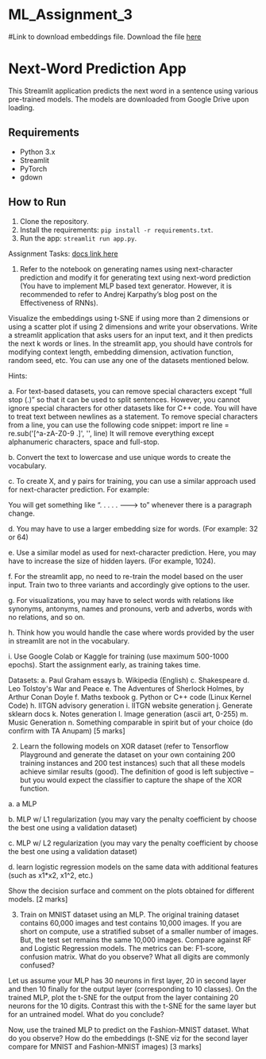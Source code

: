 # ML_Assignment_3
#Link to download embeddings file.
Download the file [here](https://drive.google.com/drive/folders/117AjvnNhH-Zg7qlyf0wHcV-k2qWyjOMw?usp=sharing)

# Next-Word Prediction App

This Streamlit application predicts the next word in a sentence using various pre-trained models. The models are downloaded from Google Drive upon loading.

## Requirements

- Python 3.x
- Streamlit
- PyTorch
- gdown

## How to Run

1. Clone the repository.
2. Install the requirements: `pip install -r requirements.txt`.
3. Run the app: `streamlit run app.py`.

Assignment Tasks: [docs link here](https://docs.google.com/document/d/1yBnpSjja3iZNH-6iB2l4AlksyQg6v3cQesYzJYfQr9o/edit?usp=sharing)

1. Refer to the notebook on generating names using next-character prediction and modify it
for generating text using next-word prediction (You have to implement MLP based text
generator. However, it is recommended to refer to Andrej Karpathy’s blog post on the
Effectiveness of RNNs).

  Visualize the embeddings using t-SNE if using more than 2 dimensions or using a
  scatter plot if using 2 dimensions and write your observations. Write a streamlit
  application that asks users for an input text, and it then predicts the next k words or
  lines. In the streamlit app, you should have controls for modifying context length,
  embedding dimension, activation function, random seed, etc. You can use any one of the
  datasets mentioned below.

  Hints:
  
  a. For text-based datasets, you can remove special characters except “full stop (.)”
  so that it can be used to split sentences. However, you cannot ignore special
  characters for other datasets like for C++ code. You will have to treat text
  between newlines as a statement. To remove special characters from a line, you
  can use the following code snippet:
  import re
  line = re.sub('[^a-zA-Z0-9 \.]', '', line)
  It will remove everything except alphanumeric characters, space and full-stop.
  
  b. Convert the text to lowercase and use unique words to create the vocabulary.
  
  c. To create X, and y pairs for training, you can use a similar approach used for
  next-character prediction. For example:
  
  You will get something like “. . . . . ---> to” whenever there is a paragraph change.
  
  d. You may have to use a larger embedding size for words. (For example: 32 or 64)
  
  e. Use a similar model as used for next-character prediction. Here, you may have to
  increase the size of hidden layers. (For example, 1024).
  
  f. For the streamlit app, no need to re-train the model based on the user input.
  Train two to three variants and accordingly give options to the user.
  
  g. For visualizations, you may have to select words with relations like synonyms,
  antonyms, names and pronouns, verb and adverbs, words with no relations, and
  so on.
  
  h. Think how you would handle the case where words provided by the user in
  streamlit are not in the vocabulary.
  
  i. Use Google Colab or Kaggle for training (use maximum 500-1000 epochs). Start
  the assignment early, as training takes time.
  
  Datasets:
  a. Paul Graham essays
  b. Wikipedia (English)
  c. Shakespeare
  d. Leo Tolstoy's War and Peace
  e. The Adventures of Sherlock Holmes, by Arthur Conan Doyle
  f. Maths texbook
  g. Python or C++ code (Linux Kernel Code)
  h. IITGN advisory generation
  i. IITGN website generation
  j. Generate sklearn docs
  k. Notes generation
  l. Image generation (ascii art, 0-255)
  m. Music Generation
  n. Something comparable in spirit but of your choice (do confirm with TA Anupam)
  [5 marks]

2. Learn the following models on XOR dataset (refer to Tensorflow Playground and
generate the dataset on your own containing 200 training instances and 200 test
instances) such that all these models achieve similar results (good). The definition of
good is left subjective – but you would expect the classifier to capture the shape of the
XOR function.

  a. a MLP
  
  b. MLP w/ L1 regularization (you may vary the penalty coefficient by choose the
  best one using a validation dataset)
  
  c. MLP w/ L2 regularization (you may vary the penalty coefficient by choose the
  best one using a validation dataset)
  
  d. learn logistic regression models on the same data with additional features (such
  as x1*x2, x1^2, etc.)
  
  Show the decision surface and comment on the plots obtained for different
  models. [2 marks]

3. Train on MNIST dataset using an MLP. The original training dataset contains 60,000
images and test contains 10,000 images. If you are short on compute, use a stratified
subset of a smaller number of images. But, the test set remains the same 10,000
images. Compare against RF and Logistic Regression models. The metrics can be:
F1-score, confusion matrix. What do you observe? What all digits are commonly
confused?

  Let us assume your MLP has 30 neurons in first layer, 20 in second layer and then 10 finally for
  the output layer (corresponding to 10 classes). On the trained MLP, plot the t-SNE for the output
  from the layer containing 20 neurons for the 10 digits. Contrast this with the t-SNE for the same
  layer but for an untrained model. What do you conclude?
  
  Now, use the trained MLP to predict on the Fashion-MNIST dataset. What do you observe?
  How do the embeddings (t-SNE viz for the second layer compare for MNIST and
  Fashion-MNIST images) [3 marks]




